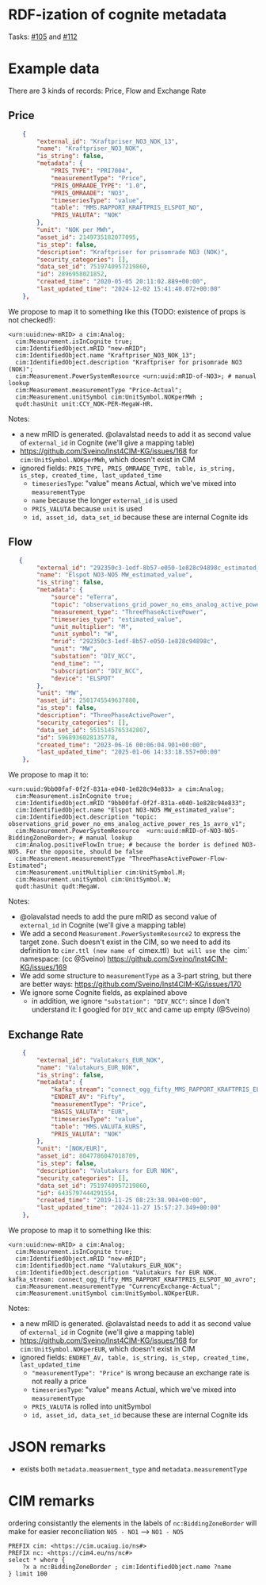 # RDF-ization of cognite metadata

Tasks: [#105](https://github.com/statnett/Talk2PowerSystem_PM/issues/105) and
[#112](https://github.com/statnett/Talk2PowerSystem_PM/issues/112)


# Example data 

There are 3 kinds of records:
Price, Flow and Exchange Rate

## Price

```json
    {
        "external_id": "Kraftpriser_NO3_NOK_13",
        "name": "Kraftpriser_NO3_NOK",
        "is_string": false,
        "metadata": {
            "PRIS_TYPE": "PRI7004",
            "measurementType": "Price",
            "PRIS_OMRAADE_TYPE": "1.0",
            "PRIS_OMRAADE": "NO3",
            "timeseriesType": "value",
            "table": "MMS.RAPPORT_KRAFTPRIS_ELSPOT_NO",
            "PRIS_VALUTA": "NOK"
        },
        "unit": "NOK per MWh",
        "asset_id": 2149735182077095,
        "is_step": false,
        "description": "Kraftpriser for prisomrade NO3 (NOK)",
        "security_categories": [],
        "data_set_id": 7519740957219860,
        "id": 2896958021852,
        "created_time": "2020-05-05 20:11:02.889+00:00",
        "last_updated_time": "2024-12-02 15:41:40.072+00:00"
    },
```
We propose to map it to something like this (TODO: existence of props is not checked!):

```ttl
<urn:uuid:new-mRID> a cim:Analog;
  cim:Measurement.isInCognite true;
  cim:IdentifiedObject.mRID "new-mRID";
  cim:IdentifiedObject.name "Kraftpriser_NO3_NOK_13";
  cim:IdentifiedObject.description "Kraftpriser for prisomrade NO3 (NOK)";
  cim:Measurement.PowerSystemResource <urn:uuid:mRID-of-NO3>; # manual lookup
  cim:Measurement.measurementType "Price-Actual";
  cim:Measurement.unitSymbol cim:UnitSymbol.NOKperMWh ;
  qudt:hasUnit unit:CCY_NOK-PER-MegaW-HR.
```

Notes:
- a new mRID is generated. @olavalstad needs to add it as second value of `external_id` in Cognite (we'll give a mapping table)
- https://github.com/Sveino/Inst4CIM-KG/issues/168 for `cim:UnitSymbol.NOKperMWh`, which doesn't exist in CIM
- ignored fields: `PRIS_TYPE, PRIS_OMRAADE_TYPE, table, is_string, is_step, created_time, last_updated_time`
    - `timeseriesType`: "value" means Actual, which we've mixed into `measurementType`
    - `name` because the longer `external_id` is used
    - `PRIS_VALUTA` because `unit` is used
    - `id, asset_id, data_set_id` because these are internal Cognite ids

## Flow

```json
   {
        "external_id": "292350c3-1edf-8b57-e050-1e828c94898c_estimated_value",
        "name": "Elspot NO3-NO5 MW_estimated_value",
        "is_string": false,
        "metadata": {
            "source": "eTerra",
            "topic": "observations_grid_power_no_ems_analog_active_power_res_1s_avro_v1",
            "measurement_type": "ThreePhaseActivePower",
            "timeseries_type": "estimated_value",
            "unit_multiplier": "M",
            "unit_symbol": "W",
            "mrid": "292350c3-1edf-8b57-e050-1e828c94898c",
            "unit": "MW",
            "substation": "DIV_NCC",
            "end_time": "",
            "subscription": "DIV_NCC",
            "device": "ELSPOT"
        },
        "unit": "MW",
        "asset_id": 2501745549637880,
        "is_step": false,
        "description": "ThreePhaseActivePower",
        "security_categories": [],
        "data_set_id": 5515145765342807,
        "id": 5968936028135778,
        "created_time": "2023-06-16 00:06:04.901+00:00",
        "last_updated_time": "2025-01-06 14:33:18.557+00:00"
    },
```
We propose to map it to:

```ttl
<urn:uuid:9bb00faf-0f2f-831a-e040-1e828c94e833> a cim:Analog;
  cim:Measurement.isInCognite true;
  cim:IdentifiedObject.mRID "9bb00faf-0f2f-831a-e040-1e828c94e833";
  cim:IdentifiedObject.name "Elspot NO3-NO5 MW_estimated_value";
  cim:IdentifiedObject.description "topic: observations_grid_power_no_ems_analog_active_power_res_1s_avro_v1";
  cim:Measurement.PowerSystemResource  <urn:uuid:mRID-of-NO3-NO5-BiddingZoneBorder>; # manual lookup
  cim:Analog.positiveFlowIn true; # because the border is defined NO3-NO5. For the opposite, should be false
  cim:Measurement.measurementType "ThreePhaseActivePower-Flow-Estimated";
  cim:Measurement.unitMultiplier cim:UnitSymbol.M;
  cim:Measurement.unitSymbol cim:UnitSymbol.W;
  qudt:hasUnit qudt:MegaW.
```
Notes:
- @olavalstad needs to add the pure mRID as second value of `external_id` in Cognite (we'll give a mapping table)
- We add a second `Measurement.PowerSystemResource2` to express the target zone.
  Such doesn't exist in the CIM, so we need to add its definition to `cimr.ttl (new name of `cimex.ttl`) but will use the `cim:` namespace: (cc @Sveino)
  https://github.com/Sveino/Inst4CIM-KG/issues/169
- We add some structure to `measurementType` as a 3-part string, but there are better ways:
  https://github.com/Sveino/Inst4CIM-KG/issues/170
- We ignore some Cognite fields, as explained above
    - in addition, we ignore `"substation": "DIV_NCC"`: since I don't understand it: I googled for `DIV_NCC` and came up empty (@Sveino)

## Exchange Rate

```json
    {
        "external_id": "Valutakurs_EUR_NOK",
        "name": "Valutakurs_EUR_NOK",
        "is_string": false,
        "metadata": {
            "kafka_stream": "connect_ogg_fifty_MMS_RAPPORT_KRAFTPRIS_ELSPOT_NO_avro",
            "ENDRET_AV": "Fifty",
            "measurementType": "Price",
            "BASIS_VALUTA": "EUR",
            "timeseriesType": "value",
            "table": "MMS.VALUTA_KURS",
            "PRIS_VALUTA": "NOK"
        },
        "unit": "[NOK/EUR]",
        "asset_id": 8047786047018709,
        "is_step": false,
        "description": "Valutakurs for EUR NOK",
        "security_categories": [],
        "data_set_id": 7519740957219860,
        "id": 6435797444291554,
        "created_time": "2019-11-25 08:23:38.904+00:00",
        "last_updated_time": "2024-11-27 15:57:27.349+00:00"
    },
```
We propose to map it to something like this:

```ttl
<urn:uuid:new-mRID> a cim:Analog;
  cim:Measurement.isInCognite true;
  cim:IdentifiedObject.mRID "new-mRID";
  cim:IdentifiedObject.name "Valutakurs_EUR_NOK";
  cim:IdentifiedObject.description "Valutakurs for EUR NOK. kafka_stream: connect_ogg_fifty_MMS_RAPPORT_KRAFTPRIS_ELSPOT_NO_avro";
  cim:Measurement.measurementType "CurrencyExchange-Actual";
  cim:Measurement.unitSymbol cim:UnitSymbol.NOKperEUR.
```

Notes:
- a new mRID is generated. @olavalstad needs to add it as second value of `external_id` in Cognite (we'll give a mapping table)
- https://github.com/Sveino/Inst4CIM-KG/issues/168 for `cim:UnitSymbol.NOKperEUR`, which doesn't exist in CIM
- ignored fields: `ENDRET_AV, table, is_string, is_step, created_time, last_updated_time`
    - `"measurementType": "Price"` is wrong because an exchange rate is not really a price
    - `timeseriesType`: "value" means Actual, which we've mixed into `measurementType`
    - `PRIS_VALUTA` is rolled into unitSymbol
    - `id, asset_id, data_set_id` because these are internal Cognite ids

# JSON remarks

* exists both `metadata.measuerment_type` and `metadata.measurementType`
 
# CIM remarks

ordering consistantly the elements in the labels of `nc:BiddingZoneBorder` will make for easier reconciliation 
`NO5 - NO1` --> `NO1 - NO5`

```spaqrl
PREFIX cim: <https://cim.ucaiug.io/ns#>
PREFIX nc: <https://cim4.eu/ns/nc#>
select * where {
    ?x a nc:BiddingZoneBorder ; cim:IdentifiedObject.name ?name 
} limit 100
```